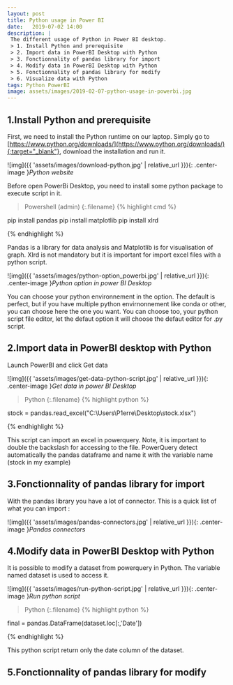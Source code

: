 ```yaml
---
layout: post
title: Python usage in Power BI
date:   2019-07-02 14:00
description: |
 The different usage of Python in Power BI desktop.
 > 1. Install Python and prerequisite
 > 2. Import data in PowerBI Desktop with Python
 > 3. Fonctionnality of pandas library for import
 > 4. Modify data in PowerBI Desktop with Python
 > 5. Fonctionnality of pandas library for modify
 > 6. Visualize data with Python
tags: Python PowerBI
image: assets/images/2019-02-07-python-usage-in-powerbi.jpg
---
```


## 1.Install Python and prerequisite

First, we need to install the Python runtime on our laptop.
Simply go to [https://www.python.org/downloads/](https://www.python.org/downloads/){:target="_blank"}, download the installation and run it.

![img]({{ 'assets/images/download-python.jpg' | relative_url }}){: .center-image }*Python website*

Before open PowerBi Desktop, you need to install some python package to execute script in it.

>Powershell (admin)
{:.filename}
{% highlight cmd %}

pip install pandas
pip install matplotlib
pip install xlrd

{% endhighlight %}

Pandas is a library for data analysis and Matplotlib is for visualisation of graph.
Xlrd is not mandatory but it is important for import excel files with a python script.

![img]({{ 'assets/images/python-option_powerbi.jpg' | relative_url }}){: .center-image }*Python option in power BI Desktop*

You can choose your python environnement in the option. The default is perfect, but if you have multiple python envirnonnement like conda or other, you can choose here the one you want.
You can choose too, your python script file editor, let the defaut option it will choose the defaut editor for .py script.

## 2.Import data in PowerBI desktop with Python

Launch PowerBI and click Get data

![img]({{ 'assets/images/get-data-python-script.jpg' | relative_url }}){: .center-image }*Get data in power BI Desktop*

>Python
{:.filename}
{% highlight python %}

stock = pandas.read_excel("C:\\Users\\P1erre\\Desktop\\stock.xlsx")

{% endhighlight %}

This script can import an excel in powerquery. Note, it is important to double the backslash for accessing to the file.
PowerQuery detect automatically the pandas dataframe and name it with the variable name (stock in my example)

## 3.Fonctionnality of pandas library for import

With the pandas library you have a lot of connector. This is a quick list of what you can import :

![img]({{ 'assets/images/pandas-connectors.jpg' | relative_url }}){: .center-image }*Pandas connectors*

## 4.Modify data in PowerBI Desktop with Python

It is possible to modify a dataset from powerquery in Python. The variable named dataset is used to access it.

![img]({{ 'assets/images/run-python-script.jpg' | relative_url }}){: .center-image }*Run python script*

>Python
{:.filename}
{% highlight python %}

final = pandas.DataFrame(dataset.loc[:,'Date'])

{% endhighlight %}

This python script return only the date column of the dataset.

## 5.Fonctionnality of pandas library for modify
